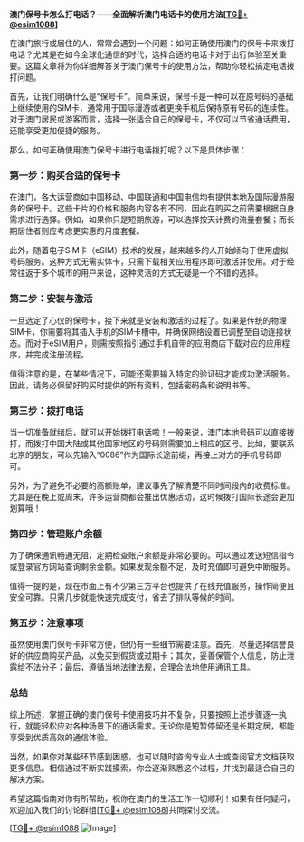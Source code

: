 **澳门保号卡怎么打电话？——全面解析澳门电话卡的使用方法[[TG💪+ @esim1088](https://t.me/s/esim1088)]**

在澳门旅行或居住的人，常常会遇到一个问题：如何正确使用澳门的保号卡来拨打电话？尤其是在如今全球化通信的时代，选择合适的电话卡对于出行体验至关重要。这篇文章将为你详细解答关于澳门保号卡的使用方法，帮助你轻松搞定电话拨打问题。

首先，让我们明确什么是“保号卡”。简单来说，保号卡是一种可以在原号码的基础上继续使用的SIM卡，通常用于国际漫游或者更换手机后保持原有号码的连续性。对于澳门居民或游客而言，选择一张适合自己的保号卡，不仅可以节省通话费用，还能享受更加便捷的服务。

那么，如何正确使用澳门保号卡进行电话拨打呢？以下是具体步骤：

### **第一步：购买合适的保号卡**
在澳门，各大运营商如中国移动、中国联通和中国电信均有提供本地及国际漫游服务的保号卡。这些卡片的价格和服务内容各有不同，因此在购买之前需要根据自身需求进行选择。例如，如果你只是短期旅游，可以选择按天计费的流量套餐；而长期居住者则应考虑更实惠的月度套餐。

此外，随着电子SIM卡（eSIM）技术的发展，越来越多的人开始倾向于使用虚拟号码服务。这种方式无需实体卡，只需下载相关应用程序即可激活并使用。对于经常往返于多个城市的用户来说，这种灵活的方式无疑是一个不错的选择。

### **第二步：安装与激活**
一旦选定了心仪的保号卡，接下来就是安装和激活的过程了。如果是传统的物理SIM卡，你需要将其插入手机的SIM卡槽中，并确保网络设置已调整至自动连接状态。而对于eSIM用户，则需按照指引通过手机自带的应用商店下载对应的应用程序，并完成注册流程。

值得注意的是，在某些情况下，可能还需要输入特定的验证码才能成功激活服务。因此，请务必保留好购买时提供的所有资料，包括密码条和说明书等。

### **第三步：拨打电话**
当一切准备就绪后，就可以开始拨打电话啦！一般来说，澳门本地号码可以直接拨打，而拨打中国大陆或其他国家地区的号码则需要加上相应的区号。比如，要联系北京的朋友，可以先输入“0086”作为国际长途前缀，再接上对方的手机号码即可。

另外，为了避免不必要的高额账单，建议事先了解清楚不同时间段内的收费标准。尤其是在晚上或周末，许多运营商都会推出优惠活动，这时候拨打国际长途会更加划算哦！

### **第四步：管理账户余额**
为了确保通讯畅通无阻，定期检查账户余额是非常必要的。可以通过发送短信指令或登录官方网站查询剩余金额。如果发现余额不足，及时充值即可避免中断服务。

值得一提的是，现在市面上有不少第三方平台也提供了在线充值服务，操作简便且安全可靠。只需几步就能快速完成支付，省去了排队等候的时间。

### **第五步：注意事项**
虽然使用澳门保号卡非常方便，但仍有一些细节需要注意。首先，尽量选择信誉良好的供应商购买产品，以免买到假货或过期卡；其次，妥善保管个人信息，防止泄露给不法分子；最后，遵循当地法律法规，合理合法地使用通讯工具。

### **总结**
综上所述，掌握正确的澳门保号卡使用技巧并不复杂，只要按照上述步骤逐一执行，就能轻松应对各种场景下的通话需求。无论你是短暂停留还是长期定居，都能享受到优质高效的通信体验。

当然，如果你对某些环节感到困惑，也可以随时咨询专业人士或查阅官方文档获取更多信息。相信通过不断实践摸索，你会逐渐熟悉这个过程，并找到最适合自己的解决方案。

希望这篇指南对你有所帮助，祝你在澳门的生活工作一切顺利！如果有任何疑问，欢迎加入我们的讨论群组[[TG💪+ @esim1088](https://t.me/s/esim1088)]共同探讨交流。

[[TG💪+ @esim1088](https://t.me/s/esim1088) ![Image](https://i.postimg.cc/4NQfJmqS/Snipaste-2025-05-13-00-14-12.png)]